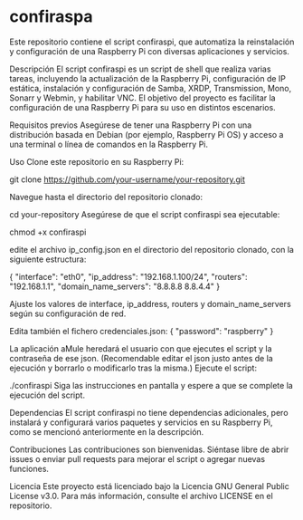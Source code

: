 # confiraspa
Este repositorio contiene el script confiraspi, que automatiza la reinstalación y configuración de una Raspberry Pi con diversas aplicaciones y servicios.

Descripción
El script confiraspi es un script de shell que realiza varias tareas, incluyendo la actualización de la Raspberry Pi, configuración de IP estática, instalación y configuración de Samba, XRDP, Transmission, Mono, Sonarr y Webmin, y habilitar VNC. El objetivo del proyecto es facilitar la configuración de una Raspberry Pi para su uso en distintos escenarios.

Requisitos previos
Asegúrese de tener una Raspberry Pi con una distribución basada en Debian (por ejemplo, Raspberry Pi OS) y acceso a una terminal o línea de comandos en la Raspberry Pi.

Uso
Clone este repositorio en su Raspberry Pi:
 
git clone https://github.com/your-username/your-repository.git

Navegue hasta el directorio del repositorio clonado:
 
cd your-repository
Asegúrese de que el script confiraspi sea ejecutable:

chmod +x confiraspi

edite el archivo ip_config.json en el directorio del repositorio clonado, con la siguiente estructura:

{
  "interface": "eth0",
  "ip_address": "192.168.1.100/24",
  "routers": "192.168.1.1",
  "domain_name_servers": "8.8.8.8 8.8.4.4"
}

Ajuste los valores de interface, ip_address, routers y domain_name_servers según su configuración de red.

Edita también el fichero credenciales.json:
{
       "password": "raspberry"
}

La aplicación aMule heredará el usuario con que ejecutes el script y la contraseña de ese json. (Recomendable editar el json justo antes de la ejecución y borrarlo o modificarlo tras la misma.)
Ejecute el script:

./confiraspi
Siga las instrucciones en pantalla y espere a que se complete la ejecución del script.

Dependencias
El script confiraspi no tiene dependencias adicionales, pero instalará y configurará varios paquetes y servicios en su Raspberry Pi, como se mencionó anteriormente en la descripción.

Contribuciones
Las contribuciones son bienvenidas. Siéntase libre de abrir issues o enviar pull requests para mejorar el script o agregar nuevas funciones.

Licencia
Este proyecto está licenciado bajo la Licencia GNU General Public License v3.0. Para más información, consulte el archivo LICENSE en el repositorio.